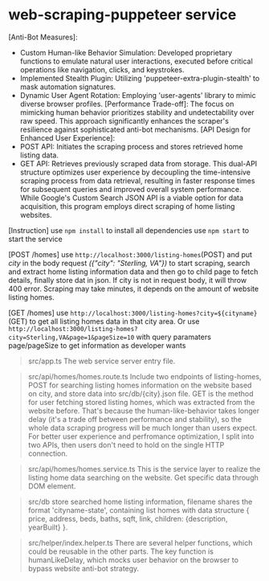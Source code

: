 # web-scraping-puppeteer service

[Anti-Bot Measures]:
- Custom Human-like Behavior Simulation: Developed proprietary functions to emulate natural user interactions, executed before critical operations like navigation, clicks, and keystrokes.
- Implemented Stealth Plugin: Utilizing 'puppeteer-extra-plugin-stealth' to mask automation signatures.
- Dynamic User Agent Rotation: Employing 'user-agents' library to mimic diverse browser profiles.
[Performance Trade-off]:
The focus on mimicking human behavior prioritizes stability and undetectability over raw speed. This approach significantly enhances the scraper's resilience against sophisticated anti-bot mechanisms.
[API Design for Enhanced User Experience]:
- POST API: Initiates the scraping process and stores retrieved home listing data.
- GET API: Retrieves previously scraped data from storage.
This dual-API structure optimizes user experience by decoupling the time-intensive scraping process from data retrieval, resulting in faster response times for subsequent queries and improved overall system performance.
While Google's Custom Search JSON API is a viable option for data acquisition, this program employs direct scraping of home listing websites. 

[Instruction]
use `npm install` to install all dependencies
use `npm start` to start the service

[POST /homes]
use `http://localhost:3000/listing-homes`(POST) and put _city_ in the body request _({"city": "Sterling, VA"})_ to start scraping, search and extract home listing information data and then go to child page to fetch details, finally store dat in json. If city is not in request body, it will throw 400 error.
Scraping may take minutes, it depends on the amount of website listing homes. 

[GET /homes]
use `http://localhost:3000/listing-homes?city=${cityname}`(GET) to get all listing homes data in that city area.
Or use `http://localhost:3000/listing-homes?city=Sterling,VA&page=1&pageSize=10` with query paramaters page/pageSize to get information as developer wants

> src/app.ts
The web service server entry file.

> src/api/homes/homes.route.ts
Include two endpoints of listing-homes, POST for searching listing homes information on the website based on city, and store data into src/db/{city}.json file. GET is the method for user fetching stored listing homes, which was extracted from the website before. That's because the human-like-behavior takes longer delay (it's a trade off between performance and stability), so the whole data scraping progress will be much longer than users expect. For better user experience and perfromance optimization, I split into two APIs, then users don't need to hold on the single HTTP connection.

> src/api/homes/homes.service.ts
This is the service layer to realize the listing home data searching on the website. Get specific data through DOM element.

> src/db
store searched home listing information, filename shares the format 'cityname-state', containing list homes with data structure { price, address, beds, baths, sqft, link, children: {description, yearBuilt} }.

> src/helper/index.helper.ts
There are several helper functions, which could be reusable in the other parts. The key function is humanLikeDelay, which mocks user behavior on the browser to bypass website anti-bot strategy.